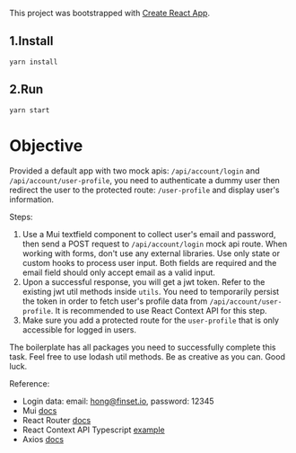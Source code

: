 This project was bootstrapped with [Create React App](https://github.com/facebook/create-react-app).

## 1.Install

```
yarn install
```

## 2.Run

```
yarn start
```

# Objective

Provided a default app with two mock apis: `/api/account/login` and `/api/account/user-profile`, you need to authenticate a dummy user then redirect the user to the protected route: `/user-profile` and display user's information.

Steps:

1. Use a Mui textfield component to collect user's email and password, then send a POST request to `/api/account/login` mock api route. When working with forms, don't use any external libraries. Use only state or custom hooks to process user input. Both fields are required and the email field should only accept email as a valid input.
2. Upon a successful response, you will get a jwt token. Refer to the existing jwt util methods inside `utils`. You need to temporarily persist the token in order to fetch user's profile data from `/api/account/user-profile`. It is recommended to use React Context API for this step.
3. Make sure you add a protected route for the `user-profile` that is only accessible for logged in users.

The boilerplate has all packages you need to successfully complete this task. Feel free to use lodash util methods. Be as creative as you can. Good luck.

Reference:

- Login data: email: hong@finset.io, password: 12345
- Mui [docs](https://mui.com/)
- React Router [docs](https://reactrouter.com/docs/en/v6)
- React Context API Typescript [example](https://dev.to/alexander7161/react-context-api-with-typescript-example-j7a)
- Axios [docs](https://github.com/axios/axios)

